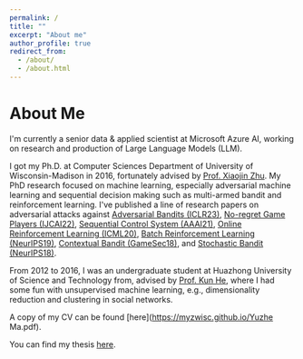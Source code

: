 ```yaml
---
permalink: /
title: ""
excerpt: "About me"
author_profile: true
redirect_from: 
  - /about/
  - /about.html
---
```


About Me
======
I'm currently a senior data & applied scientist at Microsoft Azure AI, working on research and production of Large Language Models (LLM).

I got my Ph.D. at Computer Sciences Department of University of Wisconsin-Madison in 2016, fortunately advised by [Prof. Xiaojin Zhu](http://pages.cs.wisc.edu/~jerryzhu/index.html). My PhD research focused on machine learning, especially adversarial machine learning and sequential decision making such as multi-armed bandit and reinforcement learning. I've published a line of research papers on adversarial attacks against [Adversarial Bandits (ICLR23)](https://arxiv.org/abs/2301.12595), [No-regret Game Players (IJCAI22)](https://arxiv.org/abs/2110.11763), [Sequential Control System (AAAI21)](https://arxiv.org/abs/2012.08704), [Online Reinforcement Learning (ICML20)](https://arxiv.org/abs/2003.12613), [Batch Reinforcement Learning (NeurIPS19)](https://arxiv.org/abs/1910.05821), [Contextual Bandit (GameSec18)](https://arxiv.org/abs/1808.05760), and [Stochastic Bandit (NeurIPS18)](https://arxiv.org/abs/1810.12188).

From 2012 to 2016, I was an undergraduate student at Huazhong University of Science and Technology from, advised by [Prof. Kun He](https://scholar.google.com/citations?user=YTQnGJsAAAAJ&hl=en), where I had some fun with unsupervised machine learning, e.g., dimensionality reduction and clustering in social networks.

A copy of my CV can be found [here](https://myzwisc.github.io/Yuzhe Ma.pdf).

You can find my thesis [here](https://myzwisc.github.io/dissertation.pdf).


